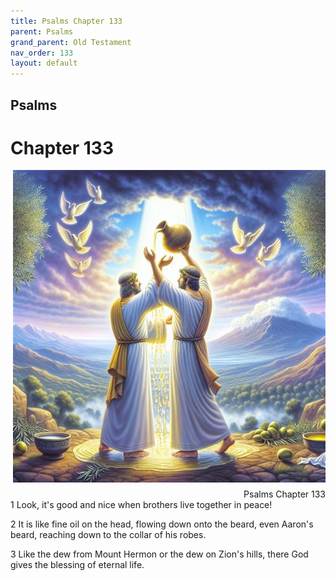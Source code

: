 ```yaml
---
title: Psalms Chapter 133
parent: Psalms
grand_parent: Old Testament
nav_order: 133
layout: default
---
```


## Psalms

# Chapter 133

<div style="clear: both; text-align: right;">
    <img src="/assets/Image/Psalms/500/133.jpg" alt="Psalms Chapter 133" class="chapter-image" style="max-width: 100%; height: auto; float: right; margin: 0 0 10px 10px; padding-left: 10%;">
    <figcaption style="font-size: 14px;">Psalms Chapter 133</figcaption>
</div>
1 Look, it's good and nice when brothers live together in peace!

2 It is like fine oil on the head, flowing down onto the beard, even Aaron's beard, reaching down to the collar of his robes.

3 Like the dew from Mount Hermon or the dew on Zion's hills, there God gives the blessing of eternal life.


